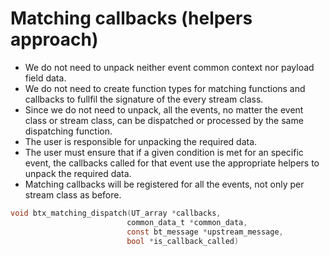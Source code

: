 # Matching callbacks (helpers approach)

* We do not need to unpack neither event common context nor payload field data.
* We do not need to create function types for matching functions and callbacks to fullfil the signature of the every stream class. 
* Since we do not need to unpack, all the events, no matter the event class or stream class, can be dispatched or processed by the same dispatching function.
* The user is responsible for unpacking the required data.
* The user must ensure that if a given condition is met for an specific event, the callbacks called for that event use the appropriate helpers to unpack the required data.
* Matching callbacks will be registered for all the events, not only per stream class as before.

```c
void btx_matching_dispatch(UT_array *callbacks,
                          common_data_t *common_data,
                          const bt_message *upstream_message,
                          bool *is_callback_called)
```